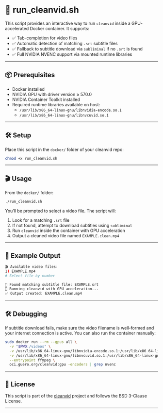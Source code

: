 # 🚀 run_cleanvid.sh

This script provides an interactive way to run `cleanvid` inside a GPU-accelerated Docker container. It supports:

- ✅ Tab-completion for video files
- ✅ Automatic detection of matching `.srt` subtitle files
- ✅ Fallback to subtitle download via `subliminal` if no `.srt` is found
- ✅ Full NVIDIA NVENC support via mounted runtime libraries

---

## 📦 Prerequisites

- Docker installed
- NVIDIA GPU with driver version ≥ 570.0
- NVIDIA Container Toolkit installed
- Required runtime libraries available on host:
  - `/usr/lib/x86_64-linux-gnu/libnvidia-encode.so.1`
  - `/usr/lib/x86_64-linux-gnu/libnvcuvid.so.1`

---

## 🛠️ Setup

Place this script in the `docker/` folder of your cleanvid repo:

```bash
chmod +x run_cleanvid.sh
```

---

## 🎬 Usage

From the `docker/` folder:

```bash
./run_cleanvid.sh
```

You’ll be prompted to select a video file. The script will:

1. Look for a matching `.srt` file
2. If not found, attempt to download subtitles using `subliminal`
3. Run `cleanvid` inside the container with GPU acceleration
4. Output a cleaned video file named `EXAMPLE.clean.mp4`

---

## 🧪 Example Output

```bash
🎬 Available video files:
1) EXAMPLE.mp4
# Select file by number

📝 Found matching subtitle file: EXAMPLE.srt
🚀 Running cleanvid with GPU acceleration...
✅ Output created: EXAMPLE.clean.mp4
```

---

## 🛠️ Debugging

If subtitle download fails, make sure the video filename is well-formed and your internet connection is active. You can also run the container manually:

```bash
sudo docker run --rm --gpus all \
  -v "$PWD:/videos" \
  -v /usr/lib/x86_64-linux-gnu/libnvidia-encode.so.1:/usr/lib/x86_64-linux-gnu/libnvidia-encode.so.1:ro \
  -v /usr/lib/x86_64-linux-gnu/libnvcuvid.so.1:/usr/lib/x86_64-linux-gnu/libnvcuvid.so.1:ro \
  --entrypoint ffmpeg \
  oci.guero.org/cleanvid:gpu -encoders | grep nvenc
```

---

## 📄 License

This script is part of the [cleanvid](https://github.com/mmguero/cleanvid) project and follows the BSD 3-Clause License.

---

